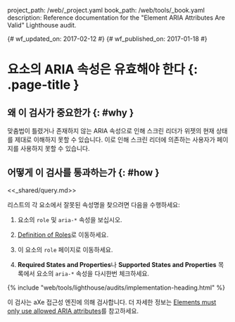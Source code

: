 project_path: /web/_project.yaml
book_path: /web/tools/_book.yaml
description: Reference documentation for the "Element ARIA Attributes Are Valid" Lighthouse audit.

{# wf_updated_on: 2017-02-12 #}
{# wf_published_on: 2017-01-18 #}

# 요소의 ARIA 속성은 유효해야 한다 {: .page-title }

## 왜 이 검사가 중요한가 {: #why }

맞춤법이 틀렸거나 존재하지 않는 ARIA 속성으로 인해 스크린 리더가 위젯의 현재 상태를
제대로 이해하지 못할 수 있습니다. 이로 인해 스크린 리더에 의존하는 사용자가
페이지를 사용하지 못할 수 있습니다.

## 어떻게 이 검사를 통과하는가 {: #how }

<<_shared/query.md>>

리스트의 각 요소에서 잘못된 속성명을 찾으려면 다음을 수행하세요:

1. 요소의 `role` 및 `aria-*` 속성을 보십시오.

1. [Definition of Roles][roles]로 이동하세요.

1. 이 요소의 `role` 페이지로 이동하세요.

1. **Required States and Properties**나 **Supported States and Properties** 목록에서
  요소의 `aria-*` 속성을 다시한번 체크하세요.

[qs]: /web/tools/chrome-devtools/console/command-line-reference#queryselector
[qsa]: /web/tools/chrome-devtools/console/command-line-reference#queryselectorall
[xp]: /web/tools/chrome-devtools/console/command-line-reference#xpath
[roles]: https://www.w3.org/TR/wai-aria/roles#role_definitions

{% include "web/tools/lighthouse/audits/implementation-heading.html" %}

이 검사는 aXe 접근성 엔진에 의해 검사합니다.
더 자세한 정보는 [Elements must only use allowed ARIA attributes][axe]를 참고하세요.

[axe]: https://dequeuniversity.com/rules/axe/1.1/aria-valid-attr
